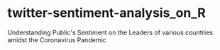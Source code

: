 # twitter-sentiment-analysis_on_R
Understanding Public's Sentiment on the Leaders of various countries amidst the Coronavirus Pandemic
